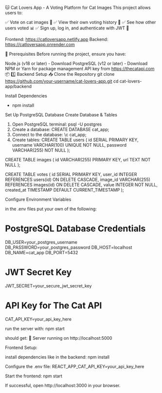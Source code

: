 🐱 Cat Lovers App - A Voting Platform for Cat Images
This project allows users to:

✅ Vote on cat images 🐾
✅ View their own voting history 📜
✅ See how other users voted 📊
✅ Sign up, log in, and authenticate with JWT 🔑

Frontend: https://catloversapp.netlify.app Backend: https://catloversapp.onrender.com

📌 Prerequisites
Before running the project, ensure you have:

Node.js (v18 or later) - Download
PostgreSQL (v12 or later) - Download
NPM or Yarn for package management
API key from https://thecatapi.com
📦 1️⃣ Backend Setup
📥 Clone the Repository
git clone https://github.com/your-username/cat-lovers-app.git
cd cat-lovers-app/backend

Install Dependencies

- npm install

Set Up PostgreSQL Database
Create Database & Tables
1. Open PostgreSQL terminal:
  psql -U postgres
2. Create a database:
  CREATE DATABASE cat_app;
3. Connect to the database:
  \\c cat_app;
4. Create tables:
  CREATE TABLE users (
    id SERIAL PRIMARY KEY,
    username VARCHAR(100) UNIQUE NOT NULL,
    password VARCHAR(255) NOT NULL
);

CREATE TABLE images (
    id VARCHAR(255) PRIMARY KEY,
    url TEXT NOT NULL
);

CREATE TABLE votes (
    id SERIAL PRIMARY KEY,
    user_id INTEGER REFERENCES users(id) ON DELETE CASCADE,
    image_id VARCHAR(255) REFERENCES images(id) ON DELETE CASCADE,
    value INTEGER NOT NULL,
    created_at TIMESTAMP DEFAULT CURRENT_TIMESTAMP
);

 Configure Environment Variables

in the .env files put your own of the following:
# PostgreSQL Database Credentials
DB_USER=your_postgres_username
DB_PASSWORD=your_postgres_password
DB_HOST=localhost
DB_NAME=cat_app
DB_PORT=5432

# JWT Secret Key
JWT_SECRET=your_secure_jwt_secret_key

# API Key for The Cat API
CAT_API_KEY=your_api_key_here

run the server with:
  npm start

should get:
🚀 Server running on http://localhost:5000


Frontend Setup:

install dependencies like in the backend:
npm install

Configure the .env file:
REACT_APP_CAT_API_KEY=your_api_key_here

Start the frontend:
  npm start

If successful, open http://localhost:3000 in your browser.
